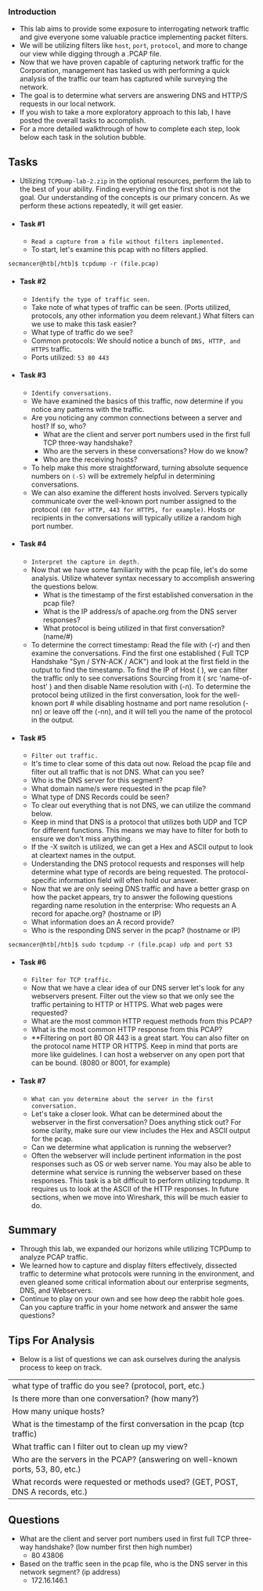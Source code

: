 ### Introduction
- This lab aims to provide some exposure to interrogating network traffic and give everyone some valuable practice implementing packet filters. 
- We will be utilizing filters like `host`, `port`, `protocol`, and more to change our view while digging through a .PCAP file.
- Now that we have proven capable of capturing network traffic for the Corporation, management has tasked us with performing a quick analysis of the traffic our team has captured while surveying the network. 
- The goal is to determine what servers are answering DNS and HTTP/S requests in our local network.
- If you wish to take a more exploratory approach to this lab, I have posted the overall tasks to accomplish. 
- For a more detailed walkthrough of how to complete each step, look below each task in the solution bubble.


## Tasks
- Utilizing `TCPDump-lab-2.zip` in the optional resources, perform the lab to the best of your ability. Finding everything on the first shot is not the goal. Our understanding of the concepts is our primary concern. As we perform these actions repeatedly, it will get easier.
- #### Task #1
	- `Read a capture from a file without filters implemented.`
	- To start, let's examine this pcap with no filters applied.

```shell-session
secmancer@htb[/htb]$ tcpdump -r (file.pcap)
```
- #### Task #2
	- `Identify the type of traffic seen.`
	- Take note of what types of traffic can be seen. (Ports utilized, protocols, any other information you deem relevant.) What filters can we use to make this task easier?
	- What type of traffic do we see?
	- Common protocols: We should notice a bunch of `DNS, HTTP, and HTTPS` traffic.
	- Ports utilized: `53 80 443`
- #### Task #3
	- `Identify conversations.`
	- We have examined the basics of this traffic, now determine if you notice any patterns with the traffic.  
	- Are you noticing any common connections between a server and host? If so, who?
		- What are the client and server port numbers used in the first full TCP three-way handshake?
		- Who are the servers in these conversations? How do we know?
		- Who are the receiving hosts?
	- To help make this more straightforward, turning absolute sequence numbers on `(-S)` will be extremely helpful in determining conversations.
	- We can also examine the different hosts involved. Servers typically communicate over the well-known port number assigned to the protocol `(80 for HTTP, 443 for HTTPS, for example)`. Hosts or recipients in the conversations will typically utilize a random high port number.
- #### Task #4
	- `Interpret the capture in depth.`
	- Now that we have some familiarity with the pcap file, let's do some analysis. Utilize whatever syntax necessary to accomplish answering the questions below.
		- What is the timestamp of the first established conversation in the pcap file?
		- What is the IP address/s of apache.org from the DNS server responses?
		- What protocol is being utilized in that first conversation? (name/#)
	- To determine the correct timestamp: Read the file with (-r) and then examine the conversations. Find the first one established ( Full TCP Handshake "Syn / SYN-ACK / ACK") and look at the first field in the output to find the timestamp. To find the IP of Host ( ), we can filter the traffic only to see conversations Sourcing from it ( src 'name-of-host' ) and then disable Name resolution with (-n). To determine the protocol being utilized in the first conversation, look for the well-known port # while disabling hostname and port name resolution (-nn) or leave off the (-nn), and it will tell you the name of the protocol in the output.
- #### Task #5
	- `Filter out traffic.`
	- It's time to clear some of this data out now. Reload the pcap file and filter out all traffic that is not DNS. What can you see?
	- Who is the DNS server for this segment?
	- What domain name/s were requested in the pcap file?
	- What type of DNS Records could be seen?
	- To clear out everything that is not DNS, we can utilize the command below.
	- Keep in mind that DNS is a protocol that utilizes both UDP and TCP for different functions. This means we may have to filter for both to ensure we don't miss anything.
	- If the -X switch is utilized, we can get a Hex and ASCII output to look at cleartext names in the output.
	- Understanding the DNS protocol requests and responses will help determine what type of records are being requested. The protocol-specific information field will often hold our answer.
	- Now that we are only seeing DNS traffic and have a better grasp on how the packet appears, try to answer the following questions regarding name resolution in the enterprise: Who requests an A record for apache.org? (hostname or IP)
	- What information does an A record provide?
	- Who is the responding DNS server in the pcap? (hostname or IP)

```shell-session
secmancer@htb[/htb]$ sudo tcpdump -r (file.pcap) udp and port 53    
```
- #### Task #6
	- `Filter for TCP traffic.`
	- Now that we have a clear idea of our DNS server let's look for any webservers present. Filter out the view so that we only see the traffic pertaining to HTTP or HTTPS. What web pages were requested?
	- What are the most common HTTP request methods from this PCAP?
	- What is the most common HTTP response from this PCAP?
	- **Filtering on port 80 OR 443 is a great start. You can also filter on the protocol name HTTP OR HTTPS. Keep in mind that ports are more like guidelines. I can host a webserver on any open port that can be bound. (8080 or 8001, for example)
- #### Task #7
	- `What can you determine about the server in the first conversation.`
	- Let's take a closer look. What can be determined about the webserver in the first conversation? Does anything stick out? For some clarity, make sure our view includes the Hex and ASCII output for the pcap.
	- Can we determine what application is running the webserver?
	- Often the webserver will include pertinent information in the post responses such as OS or web server name. You may also be able to determine what service is running the webserver based on these responses. This task is a bit difficult to perform utilizing tcpdump. It requires us to look at the ASCII of the HTTP responses. In future sections, when we move into Wireshark, this will be much easier to do.


## Summary
- Through this lab, we expanded our horizons while utilizing TCPDump to analyze PCAP traffic. 
- We learned how to capture and display filters effectively, dissected traffic to determine what protocols were running in the environment, and even gleaned some critical information about our enterprise segments, DNS, and Webservers. 
- Continue to play on your own and see how deep the rabbit hole goes. Can you capture traffic in your home network and answer the same questions?



## Tips For Analysis
- Below is a list of questions we can ask ourselves during the analysis process to keep on track.

|  |
| --- |
| what type of traffic do you see? (protocol, port, etc.) |
| Is there more than one conversation? (how many?) |
| How many unique hosts? |
| What is the timestamp of the first conversation in the pcap (tcp traffic) |
| What traffic can I filter out to clean up my view? |
| Who are the servers in the PCAP? (answering on well-known ports, 53, 80, etc.) |
| What records were requested or methods used? (GET, POST, DNS A records, etc.) |

## Questions
- What are the client and server port numbers used in first full TCP three-way handshake? (low number first then high number)
	- 80 43806
- Based on the traffic seen in the pcap file, who is the DNS server in this network segment? (ip address)
	- 172.16.146.1